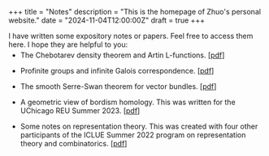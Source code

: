 +++
title = "Notes"
description = "This is the homepage of Zhuo's personal website."
date = "2024-11-04T12:00:00Z"
draft = true
+++

<div style="margin-bottom: -10px;">I have written some expository notes or papers. Feel free to access them here. I hope they are helpful to you:</div>

* The Chebotarev density theorem and Artin L-functions. [[pdf](/my-website/presentation.pdf)]

* Profinite groups and infinite Galois correspondence. [[pdf](/my-website/Profinite.pdf)]

* The smooth Serre-Swan theorem for vector bundles. [[pdf](/my-website/serre-swan.pdf)]

* A geometric view of bordism homology. This was written for the UChicago REU Summer 2023. [[pdf](https://math.uchicago.edu/~may/REU2023/REUPapers/Zhang,Zhuo.pdf)]

* Some notes on representation theory. This was created with four other participants of the ICLUE Summer 2022 program on representation theory and combinatorics. [[pdf](https://ayong.web.illinois.edu/ICLUEreptheory2022/index.html)]